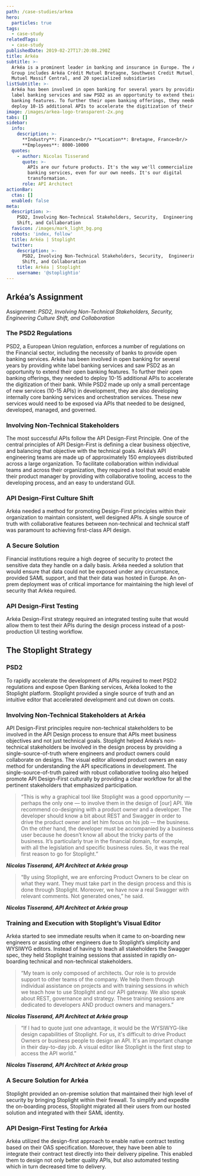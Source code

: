 ```yaml
---
path: /case-studies/arkea
hero:
  particles: true
tags:
  - case-study
relatedTags:
  - case-study
publishedDate: 2019-02-27T17:20:08.290Z
title: Arkéa
subtitle: >-
  Arkéa is a prominent leader in banking and insurance in Europe. The Arkéa
  Group includes Arkéa Crédit Mutuel Bretagne, Southwest Credit Mutuel, Crédit
  Mutuel Massif Central, and 20 specialized subsidiaries
listSubtitle: >-
  Arkéa has been involved in open banking for several years by providing white
  label banking services and saw PSD2 as an opportunity to extend their open
  banking features. To further their open banking offerings, they needed to
  deploy 10-15 additional APIs to accelerate the digitization of their bank.
image: /images/arkea-logo-transparent-2x.png
tabs: []
sidebar:
  info:
    description: >-
      **Industry**: Finance<br/> **Location**: Bretagne, France<br/>
      **Employees**: 8000-10000
  quotes:
    - author: Nicolas Tisserand
      quote: >-
        APIs are our future products. It's the way we'll commercialize our
        banking services, even for our own needs. It's our digital
        transformation.
      role: API Architect
actionBar:
  ctas: []
  enabled: false
meta:
  description: >-
    PSD2, Involving Non-Technical Stakeholders, Security,  Engineering Culture
    Shift, and Collaboration
  favicon: /images/mark_light_bg.png
  robots: 'index, follow'
  title: Arkéa | Stoplight
  twitter:
    description: >-
      PSD2, Involving Non-Technical Stakeholders, Security,  Engineering Culture
      Shift, and Collaboration
    title: Arkéa | Stoplight
    username: '@stoplightio'
---
```


## Arkéa’s Assignment

Assignment: _PSD2, Involving Non-Technical Stakeholders, Security, Engineering Culture Shift, and Collaboration_

### The PSD2 Regulations

PSD2, a European Union regulation, enforces a number of regulations on the Financial sector, including the necessity of banks to provide open banking services. Arkéa has been involved in open banking for several years by providing white label banking services and saw PSD2 as an opportunity to extend their open banking features. To further their open banking offerings, they needed to deploy 10-15 additional APIs to accelerate the digitization of their bank. While PSD2 made up only a small percentage of new services (10-15 APIs) in development, they are also developing internally core banking services and orchestration services. These new services would need to be exposed via APIs that needed to be designed, developed, managed, and governed.

### Involving Non-Technical Stakeholders

The most successful APIs follow the API Design-First Principle. One of the central principles of API Design-First is defining a clear business objective, and balancing that objective with the technical goals. Arkéa’s API engineering teams are made up of approximately 150 employees distributed across a large organization. To facilitate collaboration within individual teams and across their organization, they required a tool that would enable their product manager by providing with collaborative tooling, access to the developing process, and an easy to understand GUI.

### API Design-First Culture Shift

Arkéa needed a method for promoting Design-First principles within their organization to maintain consistent, well designed APIs. A single source of truth with collaborative features between non-technical and technical staff was paramount to achieving first-class API design.

### A Secure Solution

Financial institutions require a high degree of security to protect the sensitive data they handle on a daily basis. Arkéa needed a solution that would ensure that data could not be exposed under any circumstance, provided SAML support, and that their data was hosted in Europe. An on-prem deployment was of critical importance for maintaining the high level of security that Arkéa required.

### API Design-First Testing

Arkéa Design-First strategy required an integrated testing suite that would allow them to test their APIs during the design process instead of a post-production UI testing workflow.

## The Stoplight Strategy

### PSD2

To rapidly accelerate the development of APIs required to meet PSD2 regulations and expose Open Banking services, Arkéa looked to the Stoplight platform. Stoplight provided a single source of truth and an intuitive editor that accelerated development and cut down on costs.

### Involving Non-Technical Stakeholders at Arkéa

API Design-First principles require non-technical stakeholders to be involved in the API Design process to ensure that APIs meet business objectives and not just technical goals. Stoplight helped Arkéa’s non-technical stakeholders be involved in the design process by providing a single-source-of-truth where engineers and product owners could collaborate on designs. The visual editor allowed product owners an easy method for understanding the API specifications in development. The single-source-of-truth paired with robust collaborative tooling also helped promote API Design-First culturally by providing a clear workflow for all the pertinent stakeholders that emphasized participation.

> “This is why a graphical tool like Stoplight was a good opportunity — perhaps the only one — to involve them in the design of \[our] API. We recommend co-designing with a product owner and a developer. The developer should know a bit about REST and Swagger in order to drive the product owner and let him focus on his job — the business. On the other hand, the developer must be accompanied by a business user because he doesn’t know all about the tricky parts of the business. It’s particularly true in the financial domain, for example, with all the legislation and specific business rules. So, it was the real first reason to go for Stoplight.”

**_Nicolas Tisserand, API Architect at Arkéa group_**

> “By using Stoplight, we are enforcing Product Owners to be clear on what they want. They must take part in the design process and this is done through Stoplight. Moreover, we have now a real Swagger with relevant comments. Not generated ones,” he said.

**_Nicolas Tisserand, API Architect at Arkéa group_**

### Training and Execution with Stoplight’s Visual Editor

Arkéa started to see immediate results when it came to on-boarding new engineers or assisting other engineers due to Stoplight’s simplicity and WYSIWYG editors. Instead of having to teach all stakeholders the Swagger spec, they held Stoplight training sessions that assisted in rapidly on-boarding technical and non-technical stakeholders.

> “My team is only composed of architects. Our role is to provide support to other teams of the company. We help them through individual assistance on projects and with training sessions in which we teach how to use Stoplight and our API gateway. We also speak about REST, governance and strategy. These training sessions are dedicated to developers AND product owners and managers.”

**_Nicolas Tisserand, API Architect at Arkéa group_**

> “If I had to quote just one advantage, it would be the WYSIWYG-like design capabilities of Stoplight. For us, it's difficult to drive Product Owners or business people to design an API. It's an important change in their day-to-day job. A visual editor like Stoplight is the first step to access the API world.”

**_Nicolas Tisserand, API Architect at Arkéa group_**

### A Secure Solution for Arkéa

Stoplight provided an on-premise solution that maintained their high level of security by bringing Stoplight within their firewall. To simplify and expedite the on-boarding process, Stoplight migrated all their users from our hosted solution and integrated with their SAML identity.

### API Design-First Testing for Arkéa

Arkéa utilized the design-first approach to enable native contract testing based on their OAS specification. Moreover, they have been able to integrate their contract test directly into their delivery pipeline. This enabled them to design not only better quality APIs, but also automated testing which in turn decreased time to delivery.
